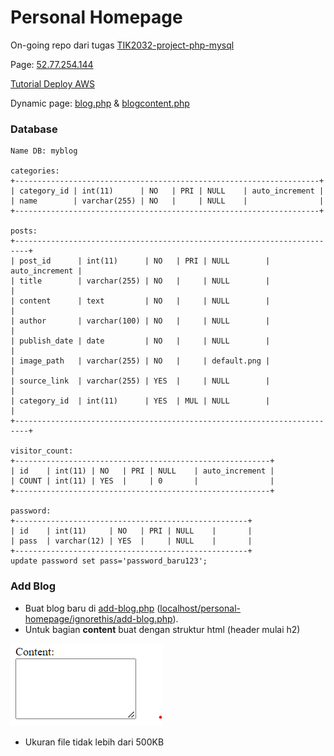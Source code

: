 # Personal Homepage

On-going repo dari tugas [TIK2032-project-php-mysql](https://github.com/yeftakun/TIK2032-project-php-mysql.git)

Page: [52.77.254.144](http://52.77.254.144)

<a href="https://youtu.be/QtdbGIvLJKo?si=uFrV_p2AISCH4A52">Tutorial Deploy AWS</a>

Dynamic page: [blog.php](page\blog.php) & [blogcontent.php](page\blog-list\blogcontent.php)

### Database

```
Name DB: myblog

categories:
+--------------------------------------------------------------------+
| category_id | int(11)      | NO   | PRI | NULL    | auto_increment |
| name        | varchar(255) | NO   |     | NULL    |                |
+--------------------------------------------------------------------+

posts:
+-------------------------------------------------------------------------+
| post_id      | int(11)      | NO   | PRI | NULL        | auto_increment |
| title        | varchar(255) | NO   |     | NULL        |                |
| content      | text         | NO   |     | NULL        |                |
| author       | varchar(100) | NO   |     | NULL        |                |
| publish_date | date         | NO   |     | NULL        |                |
| image_path   | varchar(255) | NO   |     | default.png |                |
| source_link  | varchar(255) | YES  |     | NULL        |                |
| category_id  | int(11)      | YES  | MUL | NULL        |                |
+-------------------------------------------------------------------------+

visitor_count:
+---------------------------------------------------------+
| id    | int(11) | NO   | PRI | NULL    | auto_increment |
| COUNT | int(11) | YES  |     | 0       |                |
+---------------------------------------------------------+

password:
+----------------------------------------------------+
| id    | int(11)     | NO   | PRI | NULL    |       |
| pass  | varchar(12) | YES  |     | NULL    |       |
+----------------------------------------------------+
update password set pass='password_baru123';
```

### Add Blog
<ul>
<li>Buat blog baru di <a href="ignorethis\add-blog.php">add-blog.php</a> (<a href="http://localhost/personal-homepage/ignorethis/add-blog.php">localhost/personal-homepage/ignorethis/add-blog.php</a>).
<li>Untuk bagian <strong>content</strong> buat dengan struktur html (header mulai h2)</li>
</ul>

![content.png](ignorethis/content.png)

<ul>
<li>Ukuran file tidak lebih dari 500KB</li>
<ul>
